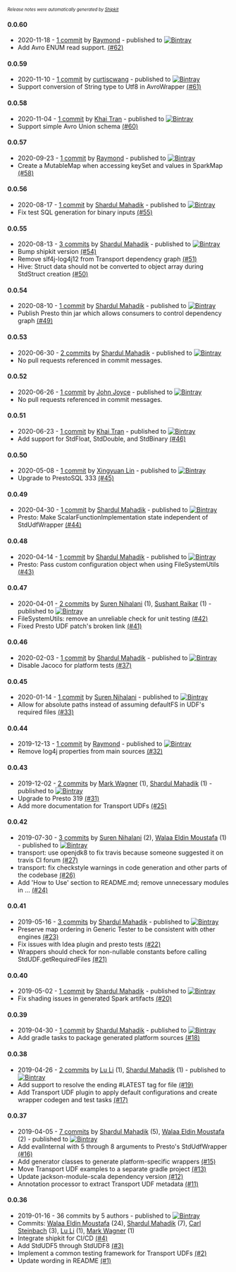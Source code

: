 <sup><sup>*Release notes were automatically generated by [Shipkit](http://shipkit.org/)*</sup></sup>

#### 0.0.60
 - 2020-11-18 - [1 commit](https://github.com/linkedin/transport/compare/v0.0.59...v0.0.60) by [Raymond](https://github.com/raymondlam12) - published to [![Bintray](https://img.shields.io/badge/Bintray-0.0.60-green.svg)](https://bintray.com/linkedin-transport/maven/transport/0.0.60)
 - Add Avro ENUM read support. [(#62)](https://github.com/linkedin/transport/pull/62)

#### 0.0.59
 - 2020-11-10 - [1 commit](https://github.com/linkedin/transport/compare/v0.0.58...v0.0.59) by [curtiscwang](https://github.com/curtiscwang) - published to [![Bintray](https://img.shields.io/badge/Bintray-0.0.59-green.svg)](https://bintray.com/linkedin-transport/maven/transport/0.0.59)
 - Support conversion of String type to Utf8 in AvroWrapper [(#61)](https://github.com/linkedin/transport/pull/61)

#### 0.0.58
 - 2020-11-04 - [1 commit](https://github.com/linkedin/transport/compare/v0.0.57...v0.0.58) by [Khai Tran](https://github.com/khaitranq) - published to [![Bintray](https://img.shields.io/badge/Bintray-0.0.58-green.svg)](https://bintray.com/linkedin-transport/maven/transport/0.0.58)
 - Support simple Avro Union schema [(#60)](https://github.com/linkedin/transport/pull/60)

#### 0.0.57
 - 2020-09-23 - [1 commit](https://github.com/linkedin/transport/compare/v0.0.56...v0.0.57) by [Raymond](https://github.com/raymondlam12) - published to [![Bintray](https://img.shields.io/badge/Bintray-0.0.57-green.svg)](https://bintray.com/linkedin-transport/maven/transport/0.0.57)
 - Create a MutableMap when accessing keySet and values in SparkMap [(#58)](https://github.com/linkedin/transport/pull/58)

#### 0.0.56
 - 2020-08-17 - [1 commit](https://github.com/linkedin/transport/compare/v0.0.55...v0.0.56) by [Shardul Mahadik](https://github.com/shardulm94) - published to [![Bintray](https://img.shields.io/badge/Bintray-0.0.56-green.svg)](https://bintray.com/linkedin-transport/maven/transport/0.0.56)
 - Fix test SQL generation for binary inputs [(#55)](https://github.com/linkedin/transport/pull/55)

#### 0.0.55
 - 2020-08-13 - [3 commits](https://github.com/linkedin/transport/compare/v0.0.54...v0.0.55) by [Shardul Mahadik](https://github.com/shardulm94) - published to [![Bintray](https://img.shields.io/badge/Bintray-0.0.55-green.svg)](https://bintray.com/linkedin-transport/maven/transport/0.0.55)
 - Bump shipkit version [(#54)](https://github.com/linkedin/transport/pull/54)
 - Remove slf4j-log4j12 from Transport dependency graph [(#51)](https://github.com/linkedin/transport/pull/51)
 - Hive: Struct data should not be converted to object array during StdStruct creation [(#50)](https://github.com/linkedin/transport/pull/50)

#### 0.0.54
 - 2020-08-10 - [1 commit](https://github.com/linkedin/transport/compare/v0.0.53...v0.0.54) by [Shardul Mahadik](https://github.com/shardulm94) - published to [![Bintray](https://img.shields.io/badge/Bintray-0.0.54-green.svg)](https://bintray.com/linkedin-transport/maven/transport/0.0.54)
 - Publish Presto thin jar which allows consumers to control dependency graph [(#49)](https://github.com/linkedin/transport/pull/49)

#### 0.0.53
 - 2020-06-30 - [2 commits](https://github.com/linkedin/transport/compare/v0.0.52...v0.0.53) by [Shardul Mahadik](https://github.com/shardulm94) - published to [![Bintray](https://img.shields.io/badge/Bintray-0.0.53-green.svg)](https://bintray.com/linkedin-transport/maven/transport/0.0.53)
 - No pull requests referenced in commit messages.

#### 0.0.52
 - 2020-06-26 - [1 commit](https://github.com/linkedin/transport/compare/v0.0.51...v0.0.52) by [John Joyce](https://github.com/jjoyce0510) - published to [![Bintray](https://img.shields.io/badge/Bintray-0.0.52-green.svg)](https://bintray.com/linkedin-transport/maven/transport/0.0.52)
 - No pull requests referenced in commit messages.

#### 0.0.51
 - 2020-06-23 - [1 commit](https://github.com/linkedin/transport/compare/v0.0.50...v0.0.51) by [Khai Tran](https://github.com/khaitranq) - published to [![Bintray](https://img.shields.io/badge/Bintray-0.0.51-green.svg)](https://bintray.com/linkedin-transport/maven/transport/0.0.51)
 - Add support for StdFloat, StdDouble, and StdBinary [(#46)](https://github.com/linkedin/transport/pull/46)

#### 0.0.50
 - 2020-05-08 - [1 commit](https://github.com/linkedin/transport/compare/v0.0.49...v0.0.50) by [Xingyuan Lin](https://github.com/lxynov) - published to [![Bintray](https://img.shields.io/badge/Bintray-0.0.50-green.svg)](https://bintray.com/linkedin-transport/maven/transport/0.0.50)
 - Upgrade to PrestoSQL 333 [(#45)](https://github.com/linkedin/transport/pull/45)

#### 0.0.49
 - 2020-04-30 - [1 commit](https://github.com/linkedin/transport/compare/v0.0.48...v0.0.49) by [Shardul Mahadik](https://github.com/shardulm94) - published to [![Bintray](https://img.shields.io/badge/Bintray-0.0.49-green.svg)](https://bintray.com/linkedin-transport/maven/transport/0.0.49)
 - Presto: Make ScalarFunctionImplementation state independent of StdUdfWrapper [(#44)](https://github.com/linkedin/transport/pull/44)

#### 0.0.48
 - 2020-04-14 - [1 commit](https://github.com/linkedin/transport/compare/v0.0.47...v0.0.48) by [Shardul Mahadik](https://github.com/shardulm94) - published to [![Bintray](https://img.shields.io/badge/Bintray-0.0.48-green.svg)](https://bintray.com/linkedin-transport/maven/transport/0.0.48)
 - Presto: Pass custom configuration object when using FileSystemUtils [(#43)](https://github.com/linkedin/transport/pull/43)

#### 0.0.47
 - 2020-04-01 - [2 commits](https://github.com/linkedin/transport/compare/v0.0.46...v0.0.47) by [Suren Nihalani](https://github.com/SurenNihalani) (1), [Sushant Raikar](https://github.com/HotSushi) (1) - published to [![Bintray](https://img.shields.io/badge/Bintray-0.0.47-green.svg)](https://bintray.com/linkedin-transport/maven/transport/0.0.47)
 - FileSystemUtils: remove an unreliable check for unit testing [(#42)](https://github.com/linkedin/transport/pull/42)
 - Fixed Presto UDF patch's broken link [(#41)](https://github.com/linkedin/transport/pull/41)

#### 0.0.46
 - 2020-02-03 - [1 commit](https://github.com/linkedin/transport/compare/v0.0.45...v0.0.46) by [Shardul Mahadik](https://github.com/shardulm94) - published to [![Bintray](https://img.shields.io/badge/Bintray-0.0.46-green.svg)](https://bintray.com/linkedin-transport/maven/transport/0.0.46)
 - Disable Jacoco for platform tests [(#37)](https://github.com/linkedin/transport/pull/37)

#### 0.0.45
 - 2020-01-14 - [1 commit](https://github.com/linkedin/transport/compare/v0.0.44...v0.0.45) by [Suren Nihalani](https://github.com/SurenNihalani) - published to [![Bintray](https://img.shields.io/badge/Bintray-0.0.45-green.svg)](https://bintray.com/linkedin-transport/maven/transport/0.0.45)
 - Allow for absolute paths instead of assuming defaultFS in UDF's required files [(#33)](https://github.com/linkedin/transport/pull/33)

#### 0.0.44
 - 2019-12-13 - [1 commit](https://github.com/linkedin/transport/compare/v0.0.43...v0.0.44) by [Raymond](https://github.com/raymondlam12) - published to [![Bintray](https://img.shields.io/badge/Bintray-0.0.44-green.svg)](https://bintray.com/linkedin-transport/maven/transport/0.0.44)
 - Remove log4j properties from main sources [(#32)](https://github.com/linkedin/transport/pull/32)

#### 0.0.43
 - 2019-12-02 - [2 commits](https://github.com/linkedin/transport/compare/v0.0.42...v0.0.43) by [Mark Wagner](https://github.com/wagnermarkd) (1), [Shardul Mahadik](https://github.com/shardulm94) (1) - published to [![Bintray](https://img.shields.io/badge/Bintray-0.0.43-green.svg)](https://bintray.com/linkedin-transport/maven/transport/0.0.43)
 - Upgrade to Presto 319 [(#31)](https://github.com/linkedin/transport/pull/31)
 - Add more documentation for Transport UDFs [(#25)](https://github.com/linkedin/transport/pull/25)

#### 0.0.42
 - 2019-07-30 - [3 commits](https://github.com/linkedin/transport/compare/v0.0.41...v0.0.42) by [Suren Nihalani](https://github.com/SurenNihalani) (2), [Walaa Eldin Moustafa](https://github.com/wmoustafa) (1) - published to [![Bintray](https://img.shields.io/badge/Bintray-0.0.42-green.svg)](https://bintray.com/linkedin-transport/maven/transport/0.0.42)
 - transport: use openjdk8 to fix travis because someone suggested it on travis CI forum [(#27)](https://github.com/linkedin/transport/pull/27)
 - transport: fix checkstyle warnings in code generation and other parts of the codebase [(#26)](https://github.com/linkedin/transport/pull/26)
 - Add 'How to Use' section to README.md; remove unnecessary modules in … [(#24)](https://github.com/linkedin/transport/pull/24)

#### 0.0.41
 - 2019-05-16 - [3 commits](https://github.com/linkedin/transport/compare/v0.0.40...v0.0.41) by [Shardul Mahadik](https://github.com/shardulm94) - published to [![Bintray](https://img.shields.io/badge/Bintray-0.0.41-green.svg)](https://bintray.com/linkedin-transport/maven/transport/0.0.41)
 - Preserve map ordering in Generic Tester to be consistent with other engines [(#23)](https://github.com/linkedin/transport/pull/23)
 - Fix issues with Idea plugin and presto tests [(#22)](https://github.com/linkedin/transport/pull/22)
 - Wrappers should check for non-nullable constants before calling StdUDF.getRequiredFiles [(#21)](https://github.com/linkedin/transport/pull/21)

#### 0.0.40
 - 2019-05-02 - [1 commit](https://github.com/linkedin/transport/compare/v0.0.39...v0.0.40) by [Shardul Mahadik](https://github.com/shardulm94) - published to [![Bintray](https://img.shields.io/badge/Bintray-0.0.40-green.svg)](https://bintray.com/linkedin-transport/maven/transport/0.0.40)
 - Fix shading issues in generated Spark artifacts [(#20)](https://github.com/linkedin/transport/pull/20)

#### 0.0.39
 - 2019-04-30 - [1 commit](https://github.com/linkedin/transport/compare/v0.0.38...v0.0.39) by [Shardul Mahadik](https://github.com/shardulm94) - published to [![Bintray](https://img.shields.io/badge/Bintray-0.0.39-green.svg)](https://bintray.com/linkedin-transport/maven/transport/0.0.39)
 - Add gradle tasks to package generated platform sources [(#18)](https://github.com/linkedin/transport/pull/18)

#### 0.0.38
 - 2019-04-26 - [2 commits](https://github.com/linkedin/transport/compare/v0.0.37...v0.0.38) by [Lu Li](https://github.com/jasperll) (1), [Shardul Mahadik](https://github.com/shardulm94) (1) - published to [![Bintray](https://img.shields.io/badge/Bintray-0.0.38-green.svg)](https://bintray.com/linkedin-transport/maven/transport/0.0.38)
 - Add support to resolve the ending #LATEST tag for file [(#19)](https://github.com/linkedin/transport/pull/19)
 - Add Transport UDF plugin to apply default configurations and create wrapper codegen and test tasks [(#17)](https://github.com/linkedin/transport/pull/17)

#### 0.0.37
 - 2019-04-05 - [7 commits](https://github.com/linkedin/transport/compare/v0.0.36...v0.0.37) by [Shardul Mahadik](https://github.com/shardulm94) (5), [Walaa Eldin Moustafa](https://github.com/wmoustafa) (2) - published to [![Bintray](https://img.shields.io/badge/Bintray-0.0.37-green.svg)](https://bintray.com/linkedin-transport/maven/transport/0.0.37)
 - Add evalInternal with 5 through 8 arguments to Presto's StdUdfWrapper [(#16)](https://github.com/linkedin/transport/pull/16)
 - Add generator classes to generate platform-specific wrappers [(#15)](https://github.com/linkedin/transport/pull/15)
 - Move Transport UDF examples to a separate gradle project [(#13)](https://github.com/linkedin/transport/pull/13)
 - Update jackson-module-scala dependency version [(#12)](https://github.com/linkedin/transport/pull/12)
 - Annotation processor to extract Transport UDF metadata  [(#11)](https://github.com/linkedin/transport/pull/11)

#### 0.0.36
 - 2019-01-16 - 36 commits by 5 authors - published to [![Bintray](https://img.shields.io/badge/Bintray-0.0.36-green.svg)](https://bintray.com/linkedin-transport/maven/transport/0.0.36)
 - Commits: [Walaa Eldin Moustafa](https://github.com/wmoustafa) (24), [Shardul Mahadik](https://github.com/shardulm94) (7), [Carl Steinbach](https://github.com/cwsteinbach) (3), [Lu Li](https://github.com/jasperll) (1), [Mark Wagner](https://github.com/wagnermarkd) (1)
 - Integrate shipkit for CI/CD [(#4)](https://github.com/linkedin/transport/pull/4)
 - Add StdUDF5 through StdUDF8 [(#3)](https://github.com/linkedin/transport/pull/3)
 - Implement a common testing framework for Transport UDFs [(#2)](https://github.com/linkedin/transport/pull/2)
 - Update wording in README [(#1)](https://github.com/linkedin/transport/pull/1)

